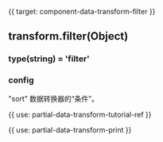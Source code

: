 {{ target: component-data-transform-filter }}

## transform.filter(Object)

### type(string) = 'filter'

### config

"sort" 数据转换器的“条件”。

{{ use: partial-data-transform-tutorial-ref }}


{{ use: partial-data-transform-print }}
